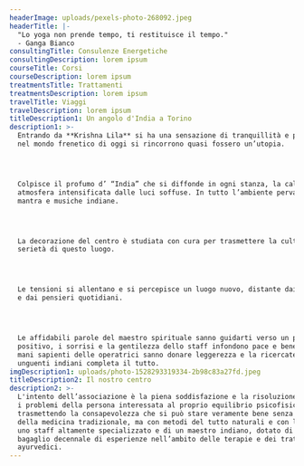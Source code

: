```yaml
---
headerImage: uploads/pexels-photo-268092.jpeg
headerTitle: |-
  "Lo yoga non prende tempo, ti restituisce il tempo."
  - Ganga Bianco
consultingTitle: Consulenze Energetiche
consultingDescription: lorem ipsum
courseTitle: Corsi
courseDescription: lorem ipsum
treatmentsTitle: Trattamenti
treatmentsDescription: lorem ipsum
travelTitle: Viaggi
travelDescription: lorem ipsum
titleDescription1: Un angolo d'India a Torino
description1: >-
  Entrando da **Krishna Lila** si ha una sensazione di tranquillità e pace, che
  nel mondo frenetico di oggi si rincorrono quasi fossero un’utopia.




  Colpisce il profumo d’ “India” che si diffonde in ogni stanza, la calda
  atmosfera intensificata dalle luci soffuse. In tutto l’ambiente pervadono
  mantra e musiche indiane.




  La decorazione del centro è studiata con cura per trasmettere la cultura e la
  serietà di questo luogo.




  Le tensioni si allentano e si percepisce un luogo nuovo, distante dai problemi
  e dai pensieri quotidiani.




  Le affidabili parole del maestro spirituale sanno guidarti verso un percorso
  positivo, i sorrisi e la gentilezza dello staff infondono pace e benessere, le
  mani sapienti delle operatrici sanno donare leggerezza e la ricercatezza degli
  unguenti indiani completa il tutto.
imgDescription1: uploads/photo-1528293319334-2b98c83a27fd.jpeg
titleDescription2: Il nostro centro
description2: >-
  L'intento dell’associazione è la piena soddisfazione e la risoluzione di tutti
  i problemi della persona interessata al proprio equilibrio psicofisico,
  trasmettendo la consapevolezza che si può stare veramente bene senza l’aiuto
  della medicina tradizionale, ma con metodi del tutto naturali e con l’aiuto di
  uno staff altamente specializzato e di un maestro indiano, dotato di un
  bagaglio decennale di esperienze nell’ambito delle terapie e dei trattamenti
  ayurvedici.
---
```


